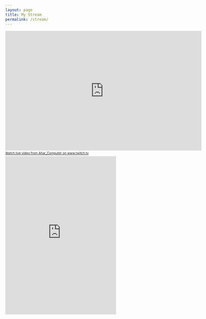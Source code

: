 ```yaml
---
layout: page
title: My Stream
permalink: /stream/
---
```


<iframe src="http://www.twitch.tv/ahar_computer/embed" frameborder="0" scrolling="no" height="378" width="620"></iframe><a href="http://www.twitch.tv/ahar_computer?tt_medium=live_embed&tt_content=text_link" style="padding:2px 0px 4px; display:block; width:345px; font-weight:normal; font-size:10px;text-decoration:underline;">Watch live video from Ahar_Computer on www.twitch.tv</a>

<iframe src="http://www.twitch.tv/ahar_computer/chat?popout=" frameborder="0" scrolling="no" height="500" width="350"></iframe>